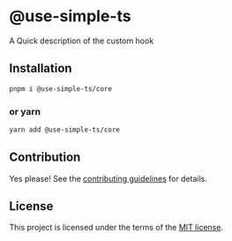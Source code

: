 # @use-simple-ts

A Quick description of the custom hook

## Installation

```sh
pnpm i @use-simple-ts/core
```

### or yarn

```sh
yarn add @use-simple-ts/core
```

## Contribution

Yes please! See the
[contributing guidelines](https://github.com/franco4457/use-simple-ts/blob/master/CONTRIBUTING.md)
for details.

## License

This project is licensed under the terms of the
[MIT license](https://github.com/franco4457/use-simple-ts/blob/master/LICENSE).

